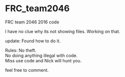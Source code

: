 # FRC_team2046
FRC team 2046 2016 code


I have no clue why its not showing files. Working on that.

update: 
Found how to do it.

Rules:
No theft.                           
No doing anything illegal with code.                
Miss use code and Nick will hunt you.

feel free to comment.
